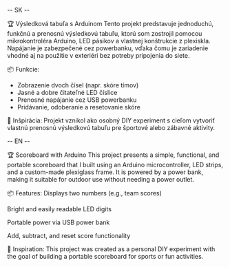 -- SK --

🏆 Výsledková tabuľa s Arduinom
Tento projekt predstavuje jednoduchú, funkčnú a prenosnú výsledkovú tabuľu, ktorú som zostrojil pomocou mikrokontroléra Arduino, LED pásikov a vlastnej konštrukcie z plexiskla. Napájanie je zabezpečené cez powerbanku, vďaka čomu je zariadenie vhodné aj na použitie v exteriéri bez potreby pripojenia do siete.

📦 Funkcie:

- Zobrazenie dvoch čísel (napr. skóre tímov)
- Jasné a dobre čitateľné LED číslice
- Prenosné napájanie cez USB powerbanku
- Pridávanie, odoberanie a resetovanie skóre

🧠 Inšpirácia:
Projekt vznikol ako osobný DIY experiment s cieľom vytvoriť vlastnú prenosnú výsledkovú tabuľu pre športové alebo zábavné aktivity.


-- EN --

🏆 Scoreboard with Arduino
This project presents a simple, functional, and portable scoreboard that I built using an Arduino microcontroller, LED strips, and a custom-made plexiglass frame. It is powered by a power bank, making it suitable for outdoor use without needing a power outlet.

📦 Features:
Displays two numbers (e.g., team scores)

Bright and easily readable LED digits

Portable power via USB power bank

Add, subtract, and reset score functionality

🧠 Inspiration:
This project was created as a personal DIY experiment with the goal of building a portable scoreboard for sports or fun activities.
